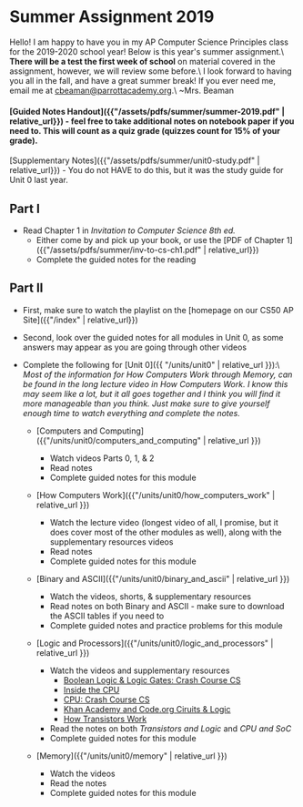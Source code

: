 # Summer Assignment 2019

Hello! I am happy to have you in my AP Computer Science Principles class for the 2019-2020 school year! Below is this year's summer assignment.\\
**There will be a test the first week of school** on material covered in the assignment, however, we will review some before.\\
I look forward to having you all in the fall, and have a great summer break! If you ever need me, email me at <cbeaman@parrottacademy.org>.\\
~Mrs. Beaman

#### [Guided Notes Handout]({{"/assets/pdfs/summer/summer-2019.pdf" | relative_url}}) - feel free to take additional notes on notebook paper if you need to. This will count as a quiz grade (quizzes count for 15% of your grade).

[Supplementary Notes]({{"/assets/pdfs/summer/unit0-study.pdf" | relative_url}}) - You do not HAVE to do this, but it was the study guide for Unit 0 last year.

## Part I
- Read Chapter 1 in *Invitation to Computer Science 8th ed.*
  - Either come by and pick up your book, or use the [PDF of Chapter 1]({{"/assets/pdfs/summer/inv-to-cs-ch1.pdf" | relative_url}})
  - Complete the guided notes for the reading

## Part II
- First, make sure to watch the playlist on the [homepage on our CS50 AP Site]({{"/index" | relative_url}})
- Second, look over the guided notes for all modules in Unit 0, as some answers may appear as you are going through other videos
- Complete the following for [Unit 0]({{ "/units/unit0" | relative_url }}):\\
*Most of the information for How Computers Work through Memory, can be found in the long lecture video in How Computers Work. I know this may seem like a lot, but it all goes together and I think you will find it more manageable than you think. Just make sure to give yourself enough time to watch everything and complete the notes.*

  - [Computers and Computing]({{"/units/unit0/computers_and_computing" | relative_url }})
    - Watch videos Parts 0, 1, & 2
    - Read notes
    - Complete guided notes for this module

  - [How Computers Work]({{"/units/unit0/how_computers_work" | relative_url }})
    - Watch the lecture video (longest video of all, I promise, but it does cover most of the other modules as well), along with the supplementary resources videos
    - Read notes
    - Complete guided notes for this module

  - [Binary and ASCII]({{"/units/unit0/binary_and_ascii" | relative_url }})
    - Watch the videos, shorts, & supplementary resources
    - Read notes on both Binary and ASCII - make sure to download the ASCII tables if you need to
    - Complete guided notes and practice problems for this module

  - [Logic and Processors]({{"/units/unit0/logic_and_processors" | relative_url }})
    - Watch the videos and supplementary resources
      - [Boolean Logic & Logic Gates: Crash Course CS](https://youtu.be/gI-qXk7XojA)
      - [Inside the CPU](https://youtu.be/IAkj32VPcUE)
      - [CPU: Crash Course CS](https://www.youtube.com/watch?v=FZGugFqdr60)
      - [Khan Academy and Code.org Ciruits & Logic](https://www.youtube.com/watch?v=Sc3lh3D4rCw)
      - [How Transistors Work](https://www.youtube.com/watch?v=WhNyURBiJcU)
    - Read the notes on both *Transistors and Logic* and *CPU and SoC*
    - Complete guided notes for this module

  - [Memory]({{"/units/unit0/memory" | relative_url }})
    - Watch the videos
    - Read the notes
    - Complete guided notes for this module
